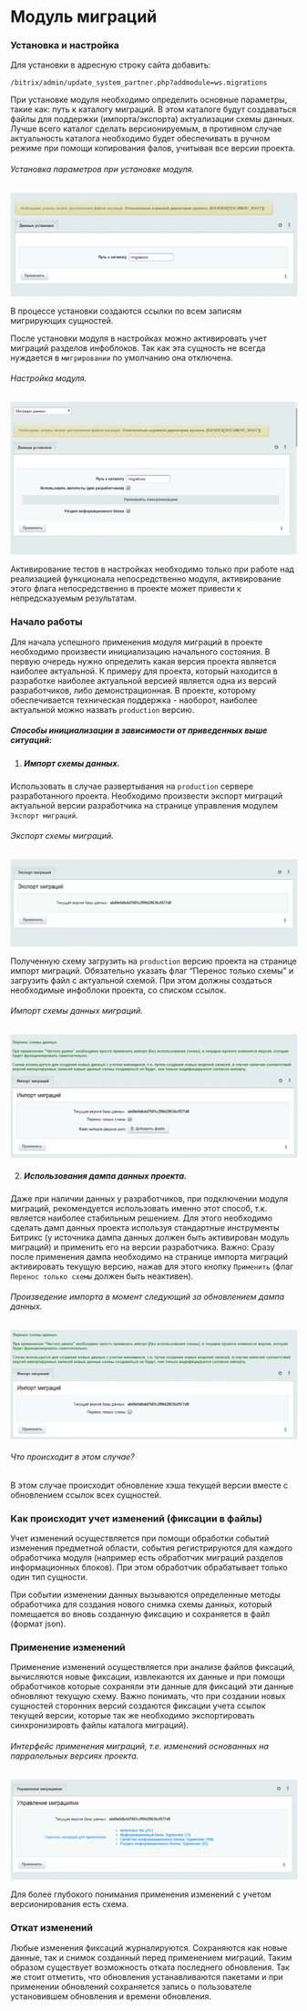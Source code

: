 Модуль миграций
===============

### Установка и настройка

Для установки в адресную строку сайта добавить: 

```
/bitrix/admin/update_system_partner.php?addmodule=ws.migrations
```

При установке модуля необходимо определить основные параметры, такие как: путь к каталогу миграций. В этом каталоге будут создаваться файлы для поддержки (импорта/экспорта) актуализации схемы данных. Лучше всего каталог сделать версионируемым, в противном случае актуальность каталога необходимо будет обеспечивать в ручном режиме при помощи копирования фалов, учитывая все версии проекта.

###### Установка параметров при установке модуля.

![Рис 1. Установка параметров при установке модуля.](image1.png)

В процессе установки создаются ссылки по всем записям мигрирующих сущностей.

После установки модуля в настройках можно активировать учет миграций разделов инфоблоков. Так как эта сущность не всегда нуждается в `мигрировании` по умолчанию она отключена.

###### Настройка модуля.

![Рис 2. Настройка модуля.](image2.png)


Активирование тестов в настройках необходимо только при работе над реализацией функционала непосредственно модуля, активирование этого флага непосредственно в проекте может привести к непредсказуемым результатам.

### Начало работы

Для начала успешного применения модуля миграций в проекте необходимо произвести инициализацию начального состояния. В первую очередь нужно определить какая версия проекта является наиболее актуальной. К примеру для проекта, который находится в разработке наиболее актуальной версией является одна из версий разработчиков, либо демонстрационная. В проекте, которому обеспечивается техническая поддержка - наоборот, наиболее актуальной можно назвать `production` версию. 

##### Способы инициализации в зависимости от приведенных выше ситуаций:

  1. ##### Импорт схемы данных. 
  
  Использовать в случае развертывания на `production` сервере разработанного проекта. Необходимо произвести экспорт миграций актуальной версии разработчика на странице управления модулем `Экспорт миграций`. 
  
  ###### Экспорт схемы миграций.

  ![Рис 3. Экспорт схемы миграций.](image3.png)

  Полученную схему загрузить на `production` версию проекта на странице импорт миграций. Обязательно указать флаг “Перенос только схемы” и загрузить файл с актуальной схемой. При этом должны создаться необходимые инфоблоки проекта, со списком ссылок.
  
  ###### Импорт схемы данных миграций.
  
  ![Рис 4. Импорт схемы данных миграций.](image4.png)

  2. ##### Использования дампа данных проекта. 
  
  Даже при наличии данных у разработчиков, при подключении модуля миграций, рекомендуется использовать именно этот способ, т.к. является наиболее стабильным решением. Для этого необходимо сделать дамп данных проекта используя стандартные инструменты Битрикс (у источника дампа данных должен быть активирован модуль миграций) и применить его на версии разработчика. Важно: Сразу после применения дампа необходимо на странице импорта миграций активировать текущую версию, нажав для этого кнопку `Применить` (флаг `Перенос только схемы` должен быть 
  неактивен). 

  ###### Произведение импорта в момент следующий за обновлением дампа данных.

  ![Рис 5. Произведение импорта в момент следующий за обновлением дампа данных.](image5.png)
  
  ###### Что происходит в этом случае? 
  
  В этом случае происходит обновление хэша текущей версии вместе с обновлением ссылок всех сущностей.
  
### Как происходит учет изменений (фиксации в файлы)

Учет изменений осуществляется при помощи обработки событий изменения предметной области, события регистрируются для каждого обработчика модуля (например есть обработчик миграций разделов информационных блоков). При этом обработчик обрабатывает только один тип сущности.

При событии изменении данных вызываются определенные методы обработчика для создания нового снимка схемы данных, который помещается во вновь созданную фиксацию и сохраняется в файл (формат json).
  
### Применение изменений

Применение изменений осуществляется при анализе файлов фиксаций, вычисляются новые фиксации, извлекаются их данные и при помощи обработчиков которые сохраняли эти данные для фиксаций эти данные обновляют текущую схему. Важно понимать, что при создании новых сущностей сторонних версий создаются фиксации учета ссылок текущей версии, которые так же необходимо экспортировать синхронизировть файлы каталога миграций). 

###### Интерфейс применения миграций, т.е. изменений основанных на парралельных версиях проекта.

![Рис 6. Интерфейс применения миграций, т.е. изменений основанных на парралельных версиях проекта.](image6.png)

Для более глубокого понимания применения изменений с учетом версионирования есть схема.

### Откат изменений

Любые изменения фиксаций журналируются. Сохраняются как новые данные, так и снимок созданный перед применением миграций. Таким образом существует возможность отката последнего обновления. Так же стоит отметить, что обновления устанавливаются пакетами и при применении обновлений сохраняется запись о пользователе установившем обновления и времени обновления.
